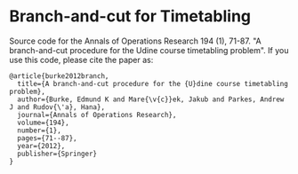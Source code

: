 # Branch-and-cut for Timetabling  

Source code for the Annals of Operations Research 194 (1), 71-87.  "A branch-and-cut procedure for the Udine course timetabling problem". If you use this code, please cite the paper as:

    @article{burke2012branch,
      title={A branch-and-cut procedure for the {U}dine course timetabling problem},
      author={Burke, Edmund K and Mare{\v{c}}ek, Jakub and Parkes, Andrew J and Rudov{\'a}, Hana},
      journal={Annals of Operations Research},
      volume={194},
      number={1},
      pages={71--87},
      year={2012},
      publisher={Springer}
    }

